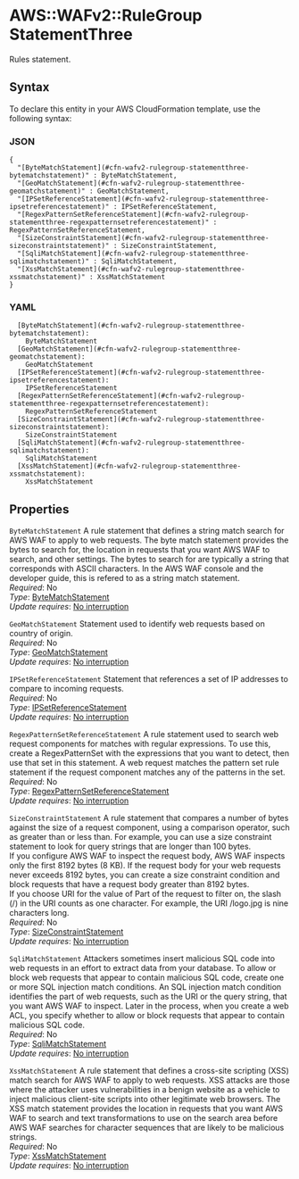 # AWS::WAFv2::RuleGroup StatementThree<a name="aws-properties-wafv2-rulegroup-statementthree"></a>

Rules statement\. 

## Syntax<a name="aws-properties-wafv2-rulegroup-statementthree-syntax"></a>

To declare this entity in your AWS CloudFormation template, use the following syntax:

### JSON<a name="aws-properties-wafv2-rulegroup-statementthree-syntax.json"></a>

```
{
  "[ByteMatchStatement](#cfn-wafv2-rulegroup-statementthree-bytematchstatement)" : ByteMatchStatement,
  "[GeoMatchStatement](#cfn-wafv2-rulegroup-statementthree-geomatchstatement)" : GeoMatchStatement,
  "[IPSetReferenceStatement](#cfn-wafv2-rulegroup-statementthree-ipsetreferencestatement)" : IPSetReferenceStatement,
  "[RegexPatternSetReferenceStatement](#cfn-wafv2-rulegroup-statementthree-regexpatternsetreferencestatement)" : RegexPatternSetReferenceStatement,
  "[SizeConstraintStatement](#cfn-wafv2-rulegroup-statementthree-sizeconstraintstatement)" : SizeConstraintStatement,
  "[SqliMatchStatement](#cfn-wafv2-rulegroup-statementthree-sqlimatchstatement)" : SqliMatchStatement,
  "[XssMatchStatement](#cfn-wafv2-rulegroup-statementthree-xssmatchstatement)" : XssMatchStatement
}
```

### YAML<a name="aws-properties-wafv2-rulegroup-statementthree-syntax.yaml"></a>

```
  [ByteMatchStatement](#cfn-wafv2-rulegroup-statementthree-bytematchstatement): 
    ByteMatchStatement
  [GeoMatchStatement](#cfn-wafv2-rulegroup-statementthree-geomatchstatement): 
    GeoMatchStatement
  [IPSetReferenceStatement](#cfn-wafv2-rulegroup-statementthree-ipsetreferencestatement): 
    IPSetReferenceStatement
  [RegexPatternSetReferenceStatement](#cfn-wafv2-rulegroup-statementthree-regexpatternsetreferencestatement): 
    RegexPatternSetReferenceStatement
  [SizeConstraintStatement](#cfn-wafv2-rulegroup-statementthree-sizeconstraintstatement): 
    SizeConstraintStatement
  [SqliMatchStatement](#cfn-wafv2-rulegroup-statementthree-sqlimatchstatement): 
    SqliMatchStatement
  [XssMatchStatement](#cfn-wafv2-rulegroup-statementthree-xssmatchstatement): 
    XssMatchStatement
```

## Properties<a name="aws-properties-wafv2-rulegroup-statementthree-properties"></a>

`ByteMatchStatement`  <a name="cfn-wafv2-rulegroup-statementthree-bytematchstatement"></a>
A rule statement that defines a string match search for AWS WAF to apply to web requests\. The byte match statement provides the bytes to search for, the location in requests that you want AWS WAF to search, and other settings\. The bytes to search for are typically a string that corresponds with ASCII characters\. In the AWS WAF console and the developer guide, this is refered to as a string match statement\.  
*Required*: No  
*Type*: [ByteMatchStatement](aws-properties-wafv2-rulegroup-bytematchstatement.md)  
*Update requires*: [No interruption](https://docs.aws.amazon.com/AWSCloudFormation/latest/UserGuide/using-cfn-updating-stacks-update-behaviors.html#update-no-interrupt)

`GeoMatchStatement`  <a name="cfn-wafv2-rulegroup-statementthree-geomatchstatement"></a>
Statement used to identify web requests based on country of origin\.  
*Required*: No  
*Type*: [GeoMatchStatement](aws-properties-wafv2-rulegroup-geomatchstatement.md)  
*Update requires*: [No interruption](https://docs.aws.amazon.com/AWSCloudFormation/latest/UserGuide/using-cfn-updating-stacks-update-behaviors.html#update-no-interrupt)

`IPSetReferenceStatement`  <a name="cfn-wafv2-rulegroup-statementthree-ipsetreferencestatement"></a>
Statement that references a set of IP addresses to compare to incoming requests\.   
*Required*: No  
*Type*: [IPSetReferenceStatement](aws-properties-wafv2-rulegroup-ipsetreferencestatement.md)  
*Update requires*: [No interruption](https://docs.aws.amazon.com/AWSCloudFormation/latest/UserGuide/using-cfn-updating-stacks-update-behaviors.html#update-no-interrupt)

`RegexPatternSetReferenceStatement`  <a name="cfn-wafv2-rulegroup-statementthree-regexpatternsetreferencestatement"></a>
A rule statement used to search web request components for matches with regular expressions\. To use this, create a RegexPatternSet with the expressions that you want to detect, then use that set in this statement\. A web request matches the pattern set rule statement if the request component matches any of the patterns in the set\.  
*Required*: No  
*Type*: [RegexPatternSetReferenceStatement](aws-properties-wafv2-rulegroup-regexpatternsetreferencestatement.md)  
*Update requires*: [No interruption](https://docs.aws.amazon.com/AWSCloudFormation/latest/UserGuide/using-cfn-updating-stacks-update-behaviors.html#update-no-interrupt)

`SizeConstraintStatement`  <a name="cfn-wafv2-rulegroup-statementthree-sizeconstraintstatement"></a>
A rule statement that compares a number of bytes against the size of a request component, using a comparison operator, such as greater than or less than\. For example, you can use a size constraint statement to look for query strings that are longer than 100 bytes\.  
If you configure AWS WAF to inspect the request body, AWS WAF inspects only the first 8192 bytes \(8 KB\)\. If the request body for your web requests never exceeds 8192 bytes, you can create a size constraint condition and block requests that have a request body greater than 8192 bytes\.  
If you choose URI for the value of Part of the request to filter on, the slash \(/\) in the URI counts as one character\. For example, the URI /logo\.jpg is nine characters long\.  
*Required*: No  
*Type*: [SizeConstraintStatement](aws-properties-wafv2-rulegroup-sizeconstraintstatement.md)  
*Update requires*: [No interruption](https://docs.aws.amazon.com/AWSCloudFormation/latest/UserGuide/using-cfn-updating-stacks-update-behaviors.html#update-no-interrupt)

`SqliMatchStatement`  <a name="cfn-wafv2-rulegroup-statementthree-sqlimatchstatement"></a>
Attackers sometimes insert malicious SQL code into web requests in an effort to extract data from your database\. To allow or block web requests that appear to contain malicious SQL code, create one or more SQL injection match conditions\. An SQL injection match condition identifies the part of web requests, such as the URI or the query string, that you want AWS WAF to inspect\. Later in the process, when you create a web ACL, you specify whether to allow or block requests that appear to contain malicious SQL code\.  
*Required*: No  
*Type*: [SqliMatchStatement](aws-properties-wafv2-rulegroup-sqlimatchstatement.md)  
*Update requires*: [No interruption](https://docs.aws.amazon.com/AWSCloudFormation/latest/UserGuide/using-cfn-updating-stacks-update-behaviors.html#update-no-interrupt)

`XssMatchStatement`  <a name="cfn-wafv2-rulegroup-statementthree-xssmatchstatement"></a>
A rule statement that defines a cross\-site scripting \(XSS\) match search for AWS WAF to apply to web requests\. XSS attacks are those where the attacker uses vulnerabilities in a benign website as a vehicle to inject malicious client\-site scripts into other legitimate web browsers\. The XSS match statement provides the location in requests that you want AWS WAF to search and text transformations to use on the search area before AWS WAF searches for character sequences that are likely to be malicious strings\.  
*Required*: No  
*Type*: [XssMatchStatement](aws-properties-wafv2-rulegroup-xssmatchstatement.md)  
*Update requires*: [No interruption](https://docs.aws.amazon.com/AWSCloudFormation/latest/UserGuide/using-cfn-updating-stacks-update-behaviors.html#update-no-interrupt)